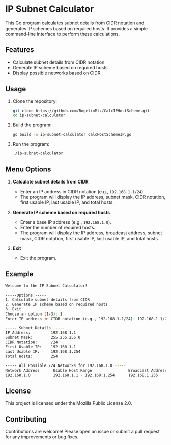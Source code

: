 # IP Subnet Calculator

This Go program calculates subnet details from CIDR notation and generates IP schemes based on required hosts. It provides a simple command-line interface to perform these calculations.

## Features

- Calculate subnet details from CIDR notation
- Generate IP scheme based on required hosts
- Display possible networks based on CIDR

## Usage

1. Clone the repository:
    ```sh
    git clone https://github.com/RogelioMtz/CalcIPHostScheme.git
    cd ip-subnet-calculator
    ```

2. Build the program:
    ```sh
    go build -o ip-subnet-calculator calcHostSchemeIP.go
    ```

3. Run the program:
    ```sh
    ./ip-subnet-calculator
    ```

## Menu Options

1. **Calculate subnet details from CIDR**
    - Enter an IP address in CIDR notation (e.g., `192.168.1.1/24`).
    - The program will display the IP address, subnet mask, CIDR notation, first usable IP, last usable IP, and total hosts.

2. **Generate IP scheme based on required hosts**
    - Enter a base IP address (e.g., `192.168.1.0`).
    - Enter the number of required hosts.
    - The program will display the IP address, broadcast address, subnet mask, CIDR notation, first usable IP, last usable IP, and total hosts.

3. **Exit**
    - Exit the program.

## Example

```sh
Welcome to the IP Subnet Calculator!

-----Options:-----
1. Calculate subnet details from CIDR
2. Generate IP scheme based on required hosts
3. Exit
Choose an option (1-3): 1
Enter IP address in CIDR notation (e.g., 192.168.1.1/24): 192.168.1.1/24

----- Subnet Details -----
IP Address:         192.168.1.1
Subnet Mask:        255.255.255.0
CIDR Notation:      /24
First Usable IP:    192.168.1.1
Last Usable IP:     192.168.1.254
Total Hosts:        254

----- All Possible /24 Networks for 192.168.1.0 -----
Network Address      Usable Host Range                Broadcast Address
192.168.1.0          192.168.1.1 - 192.168.1.254      192.168.1.255
```

## License

This project is licensed under the Mozilla Public License 2.0.

## Contributing

Contributions are welcome! Please open an issue or submit a pull request for any improvements or bug fixes.
